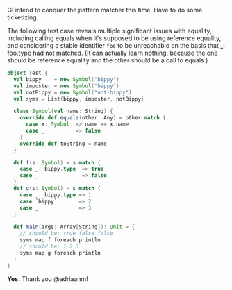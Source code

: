 GI intend to conquer the pattern matcher this time.  Have to do some ticketizing.

The following test case reveals multiple significant issues with equality, including calling equals when it's supposed to be using reference equality, and considering a stable identifier `foo` to be unreachable on the basis that _: foo.type had not matched.  (It can actually learn nothing, because the one should be reference equality and the other should be a call to equals.)

```scala
object Test {
  val bippy    = new Symbol("bippy")
  val imposter = new Symbol("bippy")
  val notBippy = new Symbol("not-bippy")
  val syms = List(bippy, imposter, notBippy)

  class Symbol(val name: String) {
    override def equals(other: Any) = other match {
      case x: Symbol  => name == x.name
      case _          => false
    }
    override def toString = name
  }

  def f(s: Symbol) = s match {
    case _: bippy.type  => true
    case _              => false
  }
  def g(s: Symbol) = s match {
    case _: bippy.type => 1
    case `bippy`       => 2
    case _             => 3
  }
  
  def main(args: Array[String]): Unit = {
    // should be: true false false
    syms map f foreach println
    // should be: 1 2 3
    syms map g foreach println
  }
}
```
**Yes.**  Thank you @adriaanm!
